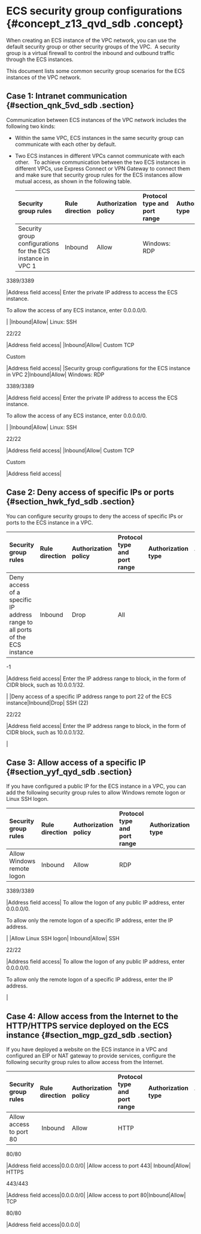 # ECS security group configurations {#concept_z13_qvd_sdb .concept}

When creating an ECS instance of the VPC network, you can use the default security group or other security groups of the VPC.  A security group is a virtual firewall to control the inbound and outbound traffic through the ECS instances. 

This document lists some common security group scenarios for the ECS instances of the VPC network.

## Case 1: Intranet communication {#section_qnk_5vd_sdb .section}

Communication between ECS instances of the VPC network includes the following two kinds:

-   Within the same VPC, ECS instances in the same security group can communicate with each other by default.
-   Two ECS instances in different VPCs cannot communicate with each other.   To achieve communication between the two ECS instances in different VPCs, use Express Connect or VPN Gateway to connect them and make sure that security group rules for the ECS instances allow mutual access, as shown in the following table.

    |Security group rules|Rule direction|Authorization policy|Protocol type and port range|Authorization type|Authorization object|
    |:-------------------|:-------------|:-------------------|:---------------------------|:-----------------|--------------------|
    |Security group configurations for the ECS instance in VPC 1|Inbound|Allow| Windows: RDP

 3389/3389

 |Address field access| Enter the private IP address to access the ECS instance.

 To allow the access of any ECS instance, enter 0.0.0.0/0.

 |
    |Inbound|Allow| Linux: SSH

 22/22

 |Address field access|
    |Inbound|Allow| Custom TCP

 Custom

 |Address field access|
    |Security group configurations for the ECS instance in VPC 2|Inbound|Allow| Windows: RDP

 3389/3389

 |Address field access| Enter the private IP address to access the ECS instance.

 To allow the access of any ECS instance, enter 0.0.0.0/0.

 |
    |Inbound|Allow| Linux: SSH

 22/22

 |Address field access|
    |Inbound|Allow| Custom TCP

 Custom

 |Address field access|


## Case 2: Deny access of specific IPs or ports {#section_hwk_fyd_sdb .section}

You can configure security groups to deny the access of specific IPs or ports to the ECS instance in a VPC.

|Security group rules|Rule direction|Authorization policy|Protocol type and port range|Authorization type|Authorization object|
|:-------------------|:-------------|:-------------------|:---------------------------|:-----------------|--------------------|
|Deny access of a specific IP address range to all ports of the ECS instance|Inbound|Drop| All

 -1

 |Address field access| Enter the IP address range to block, in the form of CIDR block, such as 10.0.0.1/32.

 |
|Deny access of a specific IP address range to port 22 of the ECS instance|Inbound|Drop| SSH \(22\)

 22/22

 |Address field access| Enter the IP address range to block, in the form of CIDR block, such as 10.0.0.1/32.

 |

## Case 3: Allow access of a specific IP {#section_yyf_qyd_sdb .section}

If you have configured a public IP for the ECS instance in a VPC, you can add the following security group rules to allow Windows remote logon or Linux SSH logon.

|Security group rules|Rule direction|Authorization policy|Protocol type and port range|Authorization type|Authorization object|
|:-------------------|:-------------|:-------------------|:---------------------------|:-----------------|--------------------|
|Allow Windows remote logon|Inbound|Allow| RDP

 3389/3389

 |Address field access| To allow the logon of any public IP address, enter 0.0.0.0/0.

 To allow only the remote logon of a specific IP address, enter the IP address.

 |
|Allow Linux SSH logon| Inbound|Allow| SSH

 22/22

 |Address field access| To allow the logon of any public IP address, enter 0.0.0.0/0.

 To allow only the remote logon of a specific IP address, enter the IP address.

 |

## Case 4: Allow access from the Internet to the HTTP/HTTPS service deployed on the ECS instance {#section_mgp_gzd_sdb .section}

If you have deployed a website on the ECS instance in a VPC and configured an EIP or NAT gateway to provide services, configure the following security group rules to allow access from the Internet.

|Security group rules|Rule direction|Authorization policy|Protocol type and port range|Authorization type|Authorization object|
|:-------------------|:-------------|:-------------------|:---------------------------|:-----------------|--------------------|
|Allow access to port 80| Inbound|Allow| HTTP

 80/80

 |Address field access|0.0.0.0/0|
|Allow access to port 443| Inbound|Allow| HTTPS

 443/443

 |Address field access|0.0.0.0/0|
|Allow access to port 80|Inbound|Allow| TCP

 80/80

 |Address field access|0.0.0.0|

